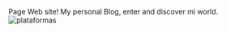 Page Web site! My personal Blog, enter and discover mi world.
![plataformas](https://github.com/user-attachments/assets/6ffcd386-d03b-4b86-8cd9-fa6e7bab63c2)
